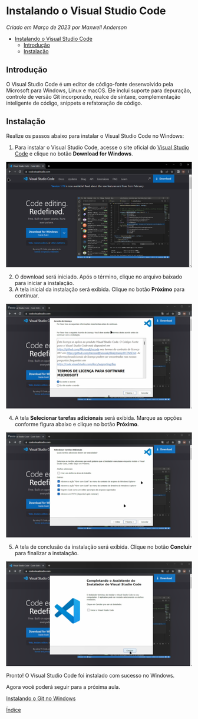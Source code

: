 # Instalando o Visual Studio Code

*Criado em Março de 2023 por Maxwell Anderson*

- [Instalando o Visual Studio Code](#instalando-o-visual-studio-code)
  - [Introdução](#introdução)
  - [Instalação](#instalação)

## Introdução

O Visual Studio Code é um editor de código-fonte desenvolvido pela Microsoft para Windows, Linux e macOS. Ele inclui suporte para depuração, controle de versão Git incorporado, realce de sintaxe, complementação inteligente de código, snippets e refatoração de código.

## Instalação

Realize os passos abaixo para instalar o Visual Studio Code no Windows:

1. Para instalar o Visual Studio Code, acesse o site oficial do [Visual Studio Code](https://code.visualstudio.com/) e clique no botão **Download for Windows**. 
   
  ![Página principal de download do Visual Studio Code](vscode01.png)

2. O download será iniciado. Após o término, clique no arquivo baixado para iniciar a instalação.
3. A tela inicial da instalação será exibida. Clique no botão **Próximo** para continuar. 
  
  ![Tela inicial da instalação do Visual Studio Code](vscode02.png)

4. A tela **Selecionar tarefas adicionais** será exibida. Marque as opções conforme figura abaixo e clique no botão **Próximo**. 
   
  ![Tela de seleção de tarefas adicionais](vscode03.png)

5. A tela de conclusão da instalação será exibida. Clique no botão **Concluir** para finalizar a instalação. 
   
  ![Tela de conclusão da instalação](vscode04.png)

Pronto! O Visual Studio Code foi instalado com sucesso no Windows.

Agora você poderá seguir para a próxima aula.	

[Instalando o Git no Windows](03.%20Instalando%20o%20Git%20no%20Windows.md)

[Índice](../README.md)